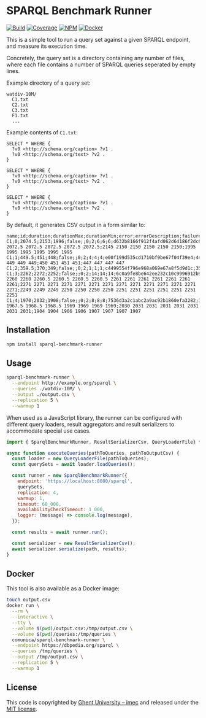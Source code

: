 # SPARQL Benchmark Runner

[![Build](https://github.com/comunica/sparql-benchmark-runner.js/workflows/CI/badge.svg)](https://github.com/comunica/sparql-benchmark-runner.js/actions?query=workflow%3ACI)
[![Coverage](https://coveralls.io/repos/github/comunica/sparql-benchmark-runner.js/badge.svg?branch=master)](https://coveralls.io/github/comunica/sparql-benchmark-runner.js?branch=master)
[![NPM](https://badge.fury.io/js/sparql-benchmark-runner.svg)](https://www.npmjs.com/package/sparql-benchmark-runner)
[![Docker](https://img.shields.io/docker/automated/comunica/sparql-benchmark-runner.svg)](https://hub.docker.com/r/comunica/sparql-benchmark-runner/)

This is a simple tool to run a query set against a given SPARQL endpoint, and measure its execution time.

Concretely, the query set is a directory containing any number of files,
where each file contains a number of SPARQL queries seperated by empty lines.

Example directory of a query set:
```text
watdiv-10M/
  C1.txt
  C2.txt
  C3.txt
  F1.txt
  ...
```

Example contents of `C1.txt`:
```sparql
SELECT * WHERE {
  ?v0 <http://schema.org/caption> ?v1 .
  ?v0 <http://schema.org/text> ?v2 .
}

SELECT * WHERE {
  ?v0 <http://schema.org/caption> ?v1 .
  ?v0 <http://schema.org/text> ?v2 .
}

SELECT * WHERE {
  ?v0 <http://schema.org/caption> ?v1 .
  ?v0 <http://schema.org/text> ?v2 .
}
```

By default, it generates CSV output in a form similar to:
```csv
name;id;duration;durationMax;durationMin;error;errorDescription;failures;replication;resultCount;resultCountMax;resultCountMin;resultHash;timestamps;timestampsMax;timestampsMin
C1;0;2074.5;2153;1996;false;;0;2;6;6;6;d632b8166f912f4afd062d64186f2dc6;2070 2072.5 2072.5 2072.5 2072.5 2072.5;2145 2150 2150 2150 2150 2150;1995 1995 1995 1995 1995 1995
C1;1;449.5;451;448;false;;0;2;4;4;4;e00f199d535cd1710bf9be67f04f39e4;448.5 449 449 449;450 451 451 451;447 447 447 447
C1;2;359.5;370;349;false;;0;2;1;1;1;c4499554f796e968a069e67a8f5d9d1c;357.5;367;348
C1;3;2262;2272;2252;false;;0;2;14;14;14;6c0a9fe8be642ee232c10c9996912b97;2260 2260 2260 2260.5 2260.5 2260.5 2260.5 2261 2261 2261 2261 2261 2261 2261;2271 2271 2271 2271 2271 2271 2271 2271 2271 2271 2271 2271 2271 2271;2249 2249 2249 2250 2250 2250 2250 2251 2251 2251 2251 2251 2251 2251
C1;4;1970;2032;1908;false;;0;2;8;8;8;7536d3a2c1abc2a9ac92b1860efa3282;1967 1967.5 1968.5 1968.5 1969 1969 1969 1969;2030 2031 2031 2031 2031 2031 2031 2031;1904 1904 1906 1906 1907 1907 1907 1907
```

## Installation

```bash
npm install sparql-benchmark-runner
```

## Usage

```bash
sparql-benchmark-runner \
  --endpoint http://example.org/sparql \
  --queries ./watdiv-10M/ \
  --output ./output.csv \
  --replication 5 \
  --warmup 1
```

When used as a JavaScript library, the runner can be configured with different query loaders,
result aggregators and result serializers to accommodate special use cases.

```javascript
import { SparqlBenchmarkRunner, ResultSerializerCsv, QueryLoaderFile} from 'sparql-benchmark-runner';

async function executeQueries(pathToQueries, pathToOutputCsv) {
  const loader = new QueryLoaderFile(pathToQueries);
  const querySets = await loader.loadQueries();

  const runner = new SparqlBenchmarkRunner({
    endpoint: 'https://localhost:8080/sparql',
    querySets,
    replication: 4,
    warmup: 1,
    timeout: 60_000,
    availabilityCheckTimeout: 1_000,
    logger: (message) => console.log(message),
  });

  const results = await runner.run();

  const serializer = new ResultSerializerCsv();
  await serializer.serialize(path, results);
}

```

## Docker

This tool is also available as a Docker image:

```bash
touch output.csv
docker run \
  --rm \
  --interactive \
  --tty \
  --volume $(pwd)/output.csv:/tmp/output.csv \
  --volume $(pwd)/queries:/tmp/queries \
  comunica/sparql-benchmark-runner \
  --endpoint https://dbpedia.org/sparql \
  --queries /tmp/queries \
  --output /tmp/output.csv \
  --replication 5 \
  --warmup 1
```

## License

This code is copyrighted by [Ghent University – imec](http://idlab.ugent.be/)
and released under the [MIT license](http://opensource.org/licenses/MIT).
